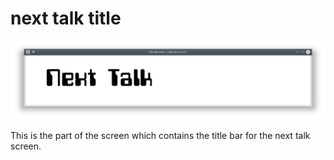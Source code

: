 # next talk title

![screenshot](screenshot.png)

This is the part of the screen which contains the title bar for the next talk screen.
